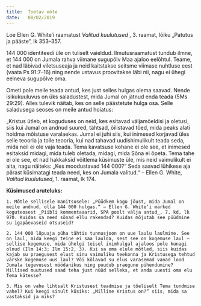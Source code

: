 ```yaml
---
title:  Toetav mõte
date:   08/02/2019
---
```


Loe Ellen G. White’i raamatust _Valitud kuulutused_ , 3. raamat, lõiku „Patutus ja pääste“, lk 353–357.

144 000 identiteedi üle on tuliselt vaieldud. Ilmutusraamatust tundub ilmne, et 144 000 on Jumala rahva viimane sugupõlv Maa ajaloo eelõhtul. Teame, et nad läbivad viletsuseaja ja neid kaitstakse seitsme viimase nuhtluse eest (vaata Ps 91:7–16) ning nende ustavus proovitakse läbi nii, nagu ei ühegi eelneva sugupõlve oma.

Ometi pole meile teada antud, kes just selles hulgas olema saavad. Nende isikukuuluvus on üks saladustest, mida Jumal on jätnud enda teada (5Ms 29:29). Alles tulevik näitab, kes on selle päästetute hulga osa. Selle saladusega seoses on meile antud hoiatus:

„Kristus ütleb, et koguduses on neid, kes esitavad väljamõeldisi ja oletusi, siis kui Jumal on andnud suured, tähtsad, õilistavad tõed, mida peaks alati hoidma mõistuse varalaekas. Jumal ei juhi siis, kui inimesed korjavad üles selle teooria ja tolle teooria, kui nad tahavad uudishimulikult teada seda, mida neil ei ole vaja teada. Tema kavatsuse kohane ei ole see, et inimesed esitaksid midagi, mida tuleb oletada, midagi, mida Sõna ei õpeta. Tema tahe ei ole see, et nad hakkaksid võitlema küsimuste üle, mis neid vaimulikult ei aita, nagu näiteks: „Kes moodustavad 144 000?“ Seda saavad lühikese aja pärast küsimatagi teada need, kes on Jumala valitud.“ – Ellen G. White, _Valitud kuulutused_, 1. raamat, lk 174.

**Küsimused aruteluks:**

`1. Mõtle sellisele manitsusele: „Püüdkem kogu jõust, mida Jumal on meile andnud, olla 144 000 hulgas.“ – Ellen G. White’i märked koguteosest _Piibli kommentaaarid, SPA poolt välja antud_, 7. kd, lk 970. Kuidas sa need sõnad ellu rakendad? Kuidas mõjutab see püüdmine su igapäevaseid otsuseid?`

`2. 144 000 lõpuaja püha tähtis tunnusjoon on uue laulu laulmine. See on laul, mida keegi teine ei saa laulda, sest see on kogemuse laul – sellise kogemuse, mida ühelgi teisel inimhulgal ajaloos pole kunagi olnud (Ilm 14:3; Ilm 15:2, 3). Kui sa oma elule mõtled, siis kuidas kajab su praegusest elust sinu vaimuliku teekonna ja Kristusega tehtud värske kogemuse uus laul? Või kõlavad su elus varasemad vanad lood Jumala tegevusest möödanikus ning puudub praegune pühendumine? Millised muutused saad teha just nüüd selleks, et anda uuesti oma elu Tema kätesse?`

`3. Mis on vahe lihtsalt Kristusest teadmise ja tõeliselt Tema tundmise vahel? Kui keegi sinult küsiks: „Milline Kristus on?“ siis, mida sa vastaksid ja miks?`